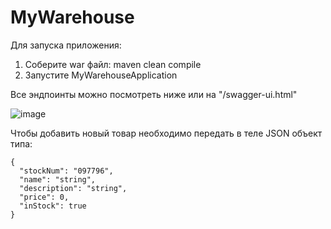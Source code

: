 # MyWarehouse
Для запуска приложения:
1. Соберите war файл: maven clean compile
2. Запустите MyWarehouseApplication

Все эндпоинты можно посмотреть ниже или на "/swagger-ui.html"

![image](https://github.com/GlebDani/MyWarehouse/assets/140164257/397cce81-ebc6-467b-abf4-29b291d1e0b5)

Чтобы добавить новый товар необходимо передать в теле JSON объект типа:

    {
      "stockNum": "097796",
      "name": "string",
      "description": "string",
      "price": 0,
      "inStock": true
    }
